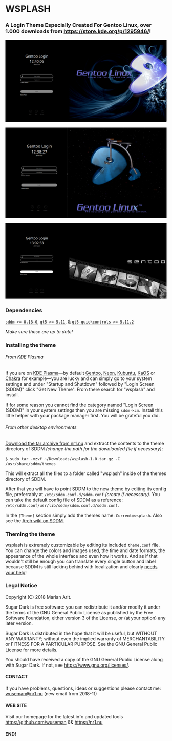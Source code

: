 # WSPLASH

### A Login Theme Especially Created For Gentoo Linux, over 1.000 downloads from https://store.kde.org/p/1295946/!

![Screenshot](.preview/Preview.png)

![Screenshot](.preview/preview1.png)

![Screenshot](.preview/preview2.png)

### Dependencies

[`sddm >= 0.18.0`](https://github.com/sddm/sddm), [`qt5 >= 5.11`](http://doc.qt.io/qt-5/index.html), & [`qt5-quickcontrols >= 5.11.2`](http://doc.qt.io/qt-5/qtquickcontrols2-index.html)

*Make sure these are up to date!*

### Installing the theme

###### From KDE Plasma

If you are on [KDE Plasma](https://www.kde.org/plasma-desktop)—by default [Gentoo](https://www.gentoo.org/), [Neon](https://neon.kde.org/), [Kubuntu](https://kubuntu.org/),
[KaOS](https://kaosx.us/) or [Chakra](https://www.chakralinux.org/) for example—you are lucky and can simply go to your system settings and under "Startup and Shutdown" followed by "Login Screen
(SDDM)" click "Get New Theme". From there search for "wsplash" and install.

If for some reason you cannot find the category named "Login Screen (SDDM)" in your system settings then you are missing `sddm-kcm`. Install this little helper with your package manager first. You will
be grateful you did.

###### From other desktop environments

[Download the tar archive from nr1.nu](https://nr1.nu/archive/wsplash-1.0.tar.gz) and extract the contents to the theme directory of SDDM *(change the path for the downloaded file if necessary)*:
```
$ sudo tar -xzvf ~/Downloads/wsplash-1.0.tar.gz -C /usr/share/sddm/themes
```
This will extract all the files to a folder called "wsplash" inside of the themes directory of SDDM.

After that you will have to point SDDM to the new theme by editing its config file, preferrably at `/etc/sddm.conf.d/sddm.conf` *(create if necessary)*. You can take the default config file of SDDM as
a reference: `/etc/sddm.conf/usr/lib/sddm/sddm.conf.d/sddm.conf`.

In the `[Theme]` section simply add the themes name: `Current=wsplash`. Also see the [Arch wiki on SDDM](https://wiki.archlinux.org/index.php/SDDM).

### Theming the theme

wsplash is extremely customizable by editing its included `theme.conf` file. You can change the colors and images used, the time and date formats, the appearance of the whole interface and even how 
it works. And as if that wouldn't still be enough you can translate every single button and label because SDDM is still lacking behind with localization and clearly [needs your
help](https://github.com/sddm/sddm/wiki/Localization)!

### Legal Notice

Copyright (C) 2018 Marian Arlt.

Sugar Dark is free software: you can redistribute it and/or modify it under the terms of the GNU General Public License as published by the Free Software Foundation, either version 3 of the License, or
(at your option) any later version.

Sugar Dark is distributed in the hope that it will be useful, but WITHOUT ANY WARRANTY; without even the implied warranty of MERCHANTABILITY or FITNESS FOR A PARTICULAR PURPOSE. See the GNU General
Public License for more details.

You should have received a copy of the GNU General Public License along with Sugar Dark. If not, see <https://www.gnu.org/licenses/>.


#### CONTACT

If you have problems, questions, ideas or suggestions please contact me: wuseman@nr1.nu (new email from 2018-11)

#### WEB SITE

Visit our homepage for the latest info and updated tools
https://github.com/wuseman && https://nr1.nu

#### END!
